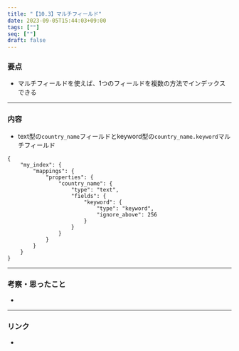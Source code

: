```yaml
---
title: "【10.3】マルチフィールド"
date: 2023-09-05T15:44:03+09:00
tags: [""]
seq: [""]
draft: false
---
```


### 要点
- マルチフィールドを使えば、1つのフィールドを複数の方法でインデックスできる


---
### 内容
- text型の`country_name`フィールドとkeyword型の`country_name.keyword`マルチフィールド

```
{
	"my_index": {
		"mappings": {
			"properties": {
				"country_name": {
					"type": "text",
					"fields": {
						"keyword": {
							"type": "keyword",
							"ignore_above": 256
						}
					}
				}
			}
		}
	}
}

```

---
### 考察・思ったこと
- 

---
### リンク
- 